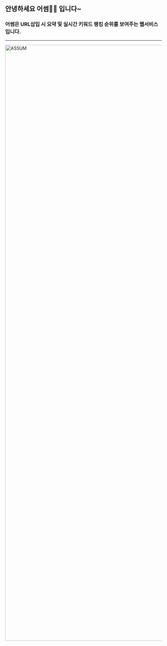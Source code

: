 ## 안녕하세요 어썸✌🏻 입니다~

### 어썸은 URL삽입 시 요약 및 실시간 키워드 랭킹 순위를 보여주는 웹서비스 입니다.

---
<img width="1920" alt="ASSUM" src="https://github.com/LikelionAssum/.github/assets/104755384/cd461b4c-5e0b-490a-8fee-efcaadb8532a">

